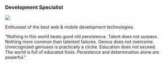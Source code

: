 ### Development Specialist

<a href="mailto:bnodias@yahoo.com.br">
<img src="https://img.shields.io/badge/Gmail-D14836?style=for-the-badge&logo=gmail&logoColor=white](https://1000logos.net/wp-content/uploads/2017/05/Yahoo-Logo-2009.png"/>
</a>

Enthusiast of the best web & mobile development technologies.

"Nothing in this world beats good old persistence. Talent does not surpass. Nothing more common than talented failures. Genius does not overcome. Unrecognized geniuses is practically a cliche. Education does not exceed. The world is full of educated fools. Persistence and determination alone are powerful."
